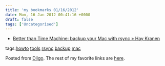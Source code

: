 ```yaml
---
title: 'my bookmarks 01/16/2012'
date: Mon, 16 Jan 2012 00:41:16 +0000
draft: false
tags: ['Uncategorised']
---
```


*   [Better than Time Machine: backup your Mac with rsync » Hay Kranen](http://www.haykranen.nl/2008/05/05/rsync)

tags:[howto](http://www.diigo.com/user/cpjobling/howto) [tools](http://www.diigo.com/user/cpjobling/tools) [rsync](http://www.diigo.com/user/cpjobling/rsync) [backup](http://www.diigo.com/user/cpjobling/backup) [mac](http://www.diigo.com/user/cpjobling/mac)

Posted from [Diigo](http://www.diigo.com). The rest of my favorite links are [here](http://www.diigo.com/user/cpjobling).